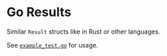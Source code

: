 # Go Results

Similar `Result` structs like in Rust or other languages.

See [`example_test.go`](example_test.go) for usage.
